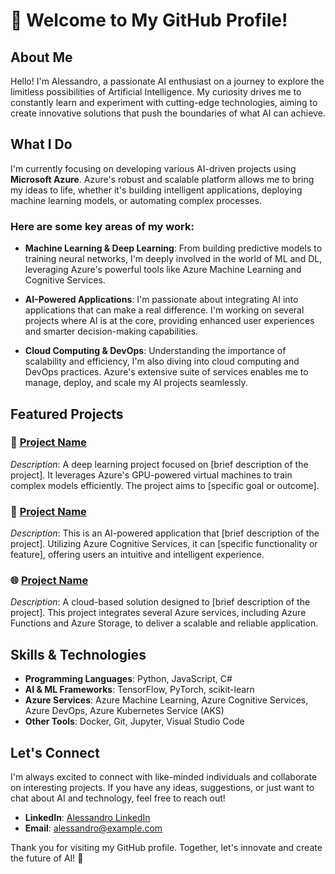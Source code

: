 # 👋 Welcome to My GitHub Profile!

## About Me

Hello! I'm Alessandro, a passionate AI enthusiast on a journey to explore the limitless possibilities of Artificial Intelligence. My curiosity drives me to constantly learn and experiment with cutting-edge technologies, aiming to create innovative solutions that push the boundaries of what AI can achieve.

## What I Do

I'm currently focusing on developing various AI-driven projects using **Microsoft Azure**. Azure's robust and scalable platform allows me to bring my ideas to life, whether it's building intelligent applications, deploying machine learning models, or automating complex processes.

### Here are some key areas of my work:

- **Machine Learning & Deep Learning**: From building predictive models to training neural networks, I'm deeply involved in the world of ML and DL, leveraging Azure's powerful tools like Azure Machine Learning and Cognitive Services.
  
- **AI-Powered Applications**: I'm passionate about integrating AI into applications that can make a real difference. I'm working on several projects where AI is at the core, providing enhanced user experiences and smarter decision-making capabilities.

- **Cloud Computing & DevOps**: Understanding the importance of scalability and efficiency, I'm also diving into cloud computing and DevOps practices. Azure's extensive suite of services enables me to manage, deploy, and scale my AI projects seamlessly.

## Featured Projects

### 🧠 [Project Name](#)
*Description*: A deep learning project focused on [brief description of the project]. It leverages Azure's GPU-powered virtual machines to train complex models efficiently. The project aims to [specific goal or outcome].

### 🤖 [Project Name](#)
*Description*: This is an AI-powered application that [brief description of the project]. Utilizing Azure Cognitive Services, it can [specific functionality or feature], offering users an intuitive and intelligent experience.

### 🌐 [Project Name](#)
*Description*: A cloud-based solution designed to [brief description of the project]. This project integrates several Azure services, including Azure Functions and Azure Storage, to deliver a scalable and reliable application.

## Skills & Technologies

- **Programming Languages**: Python, JavaScript, C#
- **AI & ML Frameworks**: TensorFlow, PyTorch, scikit-learn
- **Azure Services**: Azure Machine Learning, Azure Cognitive Services, Azure DevOps, Azure Kubernetes Service (AKS)
- **Other Tools**: Docker, Git, Jupyter, Visual Studio Code

## Let's Connect

I'm always excited to connect with like-minded individuals and collaborate on interesting projects. If you have any ideas, suggestions, or just want to chat about AI and technology, feel free to reach out!

- **LinkedIn**: [Alessandro LinkedIn](#)
- **Email**: alessandro@example.com

Thank you for visiting my GitHub profile. Together, let's innovate and create the future of AI! 🚀
